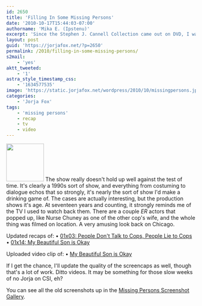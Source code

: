 ```yaml
---
id: 2650
title: 'Filling In Some Missing Persons'
date: '2010-10-17T15:44:03-07:00'
authorname: 'Mika E. (Ipstenu)'
excerpt: 'Since the Stephen J. Cannell Collection came out on DVD, I was able to fill in a couple gaps with the _Missing Persons_ collection.'
layout: post
guid: 'https://jorjafox.net/?p=2650'
permalink: /2010/filling-in-some-missing-persons/
s2mail:
    - 'yes'
aktt_tweeted:
    - '1'
astra_style_timestamp_css:
    - '1634577535'
image: 'https://static.jorjafox.net/wordpress/2010/10/missingpersons.jpg'
categories:
    - 'Jorja Fox'
tags:
    - 'missing persons'
    - recap
    - tv
    - video
---
```


<img src="//static.jorjafox.net/wordpress/2010/10/missingpersons-100x100.jpg" alt="" title="missingpersons" width="100" height="100" class="alignleft size-thumbnail wp-image-2652" /> The show really doesn't hold up well against the test of time. It's clearly a 1990s sort of show, and everything from costuming to dialogue echos that so strongly, it's nearly the sort of show I'd make a drinking game of.  The cases are actually interesting, but the production shows it's age.  At seventeen years and counting, it strongly reminds me of the TV I used to watch back them.  There are a couple _ER_ actors that popped up, like Nurse Chuney as one of the other cop's wife, and the whole thing was filmed on location.  A very amusing look back on Chicago.

Updated recaps of:
&bull; <a href="https://jorjafox.net/wiki/People_Don%27t_Talk_to_Cops,_People_Lie_to_Cops">01x03: People Don't Talk to Cops, People Lie to Cops</a>
&bull; <a href="https://jorjafox.net/wiki/My_Beautiful_Son_is_Okay">01x14: My Beautiful Son is Okay</a>

Uploaded video clip of:
&bull; <a href="https://jorjafox.net/videos/post/missing-persons-01x14">My Beautiful Son is Okay</a>

If I get the chance, I'll update the quality of the screencaps as well, though that's a lot of work. Ditto videos. It may be something for those slow weeks of no Jorja on CSI, eh?

You can see all the old screenshots up in the <a href="https://jorjafox.net/gallery/tv/missingpersons/">Missing Persons Screenshot Gallery</a>.
